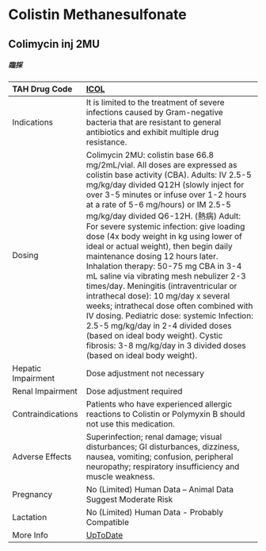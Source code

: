 # Colistin Methanesulfonate

## Colimycin inj 2MU

##### 臨採

| TAH Drug Code      | [ICOL](https://www.tahsda.org.tw/drugs/hissearch.php?drug_code=ICOL)                                                                                                                                                                                                                                                                                                                                                                                                                                                                                                                                                                                                                                                                                                                                                                                                              |
|:-------------------|:----------------------------------------------------------------------------------------------------------------------------------------------------------------------------------------------------------------------------------------------------------------------------------------------------------------------------------------------------------------------------------------------------------------------------------------------------------------------------------------------------------------------------------------------------------------------------------------------------------------------------------------------------------------------------------------------------------------------------------------------------------------------------------------------------------------------------------------------------------------------------------|
| Indications        | It is limited to the treatment of severe infections caused by Gram-negative bacteria that are resistant to general antibiotics and exhibit multiple drug resistance.                                                                                                                                                                                                                                                                                                                                                                                                                                                                                                                                                                                                                                                                                                              |
| Dosing             | Colimycin 2MU: colistin base 66.8 mg/2mL/vial. All doses are expressed as colistin base activity (CBA). Adults: IV 2.5-5 mg/kg/day divided Q12H (slowly inject for over 3-5 minutes or infuse over 1-2 hours at a rate of 5-6 mg/hours) or IM 2.5-5 mg/kg/day divided Q6-12H. (熱病) Adult: For severe systemic infection: give loading dose (4x body weight in kg using lower of ideal or actual weight), then begin daily maintenance dosing 12 hours later. Inhalation therapy: 50-75 mg CBA in 3-4 mL saline via vibrating mesh nebulizer 2-3 times/day. Meningitis (intraventricular or intrathecal dose): 10 mg/day x several weeks; intrathecal dose often combined with IV dosing. Pediatric dose: systemic Infection: 2.5-5 mg/kg/day in 2-4 divided doses (based on ideal body weight). Cystic fibrosis: 3-8 mg/kg/day in 3 divided doses (based on ideal body weight). |
| Hepatic Impairment | Dose adjustment not necessary                                                                                                                                                                                                                                                                                                                                                                                                                                                                                                                                                                                                                                                                                                                                                                                                                                                     |
| Renal Impairment   | Dose adjustment required                                                                                                                                                                                                                                                                                                                                                                                                                                                                                                                                                                                                                                                                                                                                                                                                                                                          |
| Contraindications  | Patients who have experienced allergic reactions to Colistin or Polymyxin B should not use this medication.                                                                                                                                                                                                                                                                                                                                                                                                                                                                                                                                                                                                                                                                                                                                                                       |
| Adverse Effects    | Superinfection; renal damage; visual disturbances; GI disturbances, dizziness, nausea, vomiting; confusion, peripheral neuropathy; respiratory insufficiency and muscle weakness.                                                                                                                                                                                                                                                                                                                                                                                                                                                                                                                                                                                                                                                                                                 |
| Pregnancy          | No (Limited) Human Data – Animal Data Suggest Moderate Risk                                                                                                                                                                                                                                                                                                                                                                                                                                                                                                                                                                                                                                                                                                                                                                                                                       |
| Lactation          | No (Limited) Human Data - Probably Compatible                                                                                                                                                                                                                                                                                                                                                                                                                                                                                                                                                                                                                                                                                                                                                                                                                                     |
| More Info          | [UpToDate](https://www.uptodate.com/contents/colistin-colistimethate-drug-information)                                                                                                                                                                                                                                                                                                                                                                                                                                                                                                                                                                                                                                                                                                                                                                                            |

